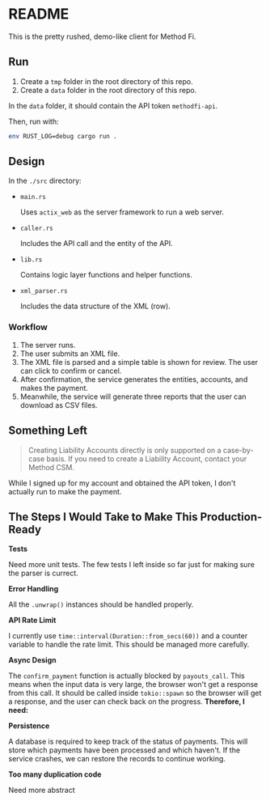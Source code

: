 # README #

This is the pretty rushed, demo-like client for Method Fi.

## Run ##

1. Create a `tmp` folder in the root directory of this repo.
2. Create a `data` folder in the root directory of this repo.

In the `data` folder, it should contain the API token `methodfi-api`.

Then, run with:

```bash
env RUST_LOG=debug cargo run .
```

## Design ##

In the `./src` directory:

- `main.rs`

  Uses `actix_web` as the server framework to run a web server.

- `caller.rs`

  Includes the API call and the entity of the API.

- `lib.rs`

  Contains logic layer functions and helper functions.

- `xml_parser.rs`

  Includes the data structure of the XML (row).

### Workflow ###

1. The server runs.
2. The user submits an XML file.
3. The XML file is parsed and a simple table is shown for review. The user can click to confirm or cancel.
4. After confirmation, the service generates the entities, accounts, and makes the payment.
5. Meanwhile, the service will generate three reports that the user can download as CSV files.

## Something Left ##

>Creating Liability Accounts directly is only supported on a case-by-case basis.
>If you need to create a Liability Account, contact your Method CSM.

While I signed up for my account and obtained the API token, I don't actually run to make the payment.

## The Steps I Would Take to Make This Production-Ready ##

**Tests**

Need more unit tests. The few tests I left inside so far just for making sure the parser is currect. 

**Error Handling**

All the `.unwrap()` instances should be handled properly. 

**API Rate Limit**

I currently use `time::interval(Duration::from_secs(60))` and a counter variable to handle the rate limit. This should be managed more carefully.

**Async Design**

The `confirm_payment` function is actually blocked by `payouts_call`. This means when the input data is very large, the browser won't get a response from this call. It should be called inside `tokio::spawn` so the browser will get a response, and the user can check back on the progress. **Therefore, I need:**

**Persistence**

A database is required to keep track of the status of payments. This will store which payments have been processed and which haven't. If the service crashes, we can restore the records to continue working.

**Too many duplication code**

Need more abstract
